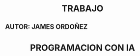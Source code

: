 <h1 align="center">TRABAJO</h1>

## AUTOR: JAMES ORDOÑEZ
<h1 align="center">PROGRAMACION CON IA </h1>
